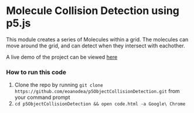 # Molecule Collision Detection using p5.js

This module creates a series of Molecules within a grid. The molecules can move around the grid, and can detect when they intersect with eachother.

A live demo of the project can be viewed <a href="https://code.wspace.ie/p5/">here</a>

### How to run this code
1. Clone the repo by running ```git clone https://github.com/eoanodea/p5ObjectCollisionDetection.git``` from your command prompt
2. ```cd p5ObjectCollisionDetection && open code.html -a Google\ Chrome```

